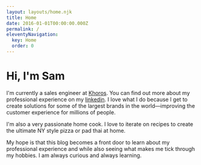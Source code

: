 ```yaml
---
layout: layouts/home.njk
title: Home
date: 2016-01-01T00:00:00.000Z
permalink: /
eleventyNavigation:
  key: Home
  order: 0
---
```

# Hi, I'm Sam

I﻿'m currently a sales engineer at [Khoros](https://khoros.com/). You can find out more about my professional experience on my [linkedin](https://www.linkedin.com/in/samllarsen/). I love what I do because I get to create solutions for some of the largest brands in the world—improving the customer experience for millions of people.

I﻿'m also a very passionate home cook. I love to iterate on recipes to create the ultimate NY style pizza or pad thai at home.

M﻿y hope is that this blog becomes a front door to learn about my professional experience and while also seeing what makes me tick through my hobbies. I am always curious and always learning.